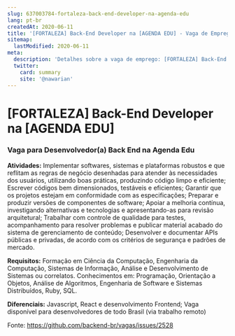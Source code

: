 ```yaml
---
slug: 637003784-fortaleza-back-end-developer-na-agenda-edu
lang: pt-br
createdAt: 2020-06-11
title: '[FORTALEZA] Back-End Developer na [AGENDA EDU] - Vaga de Emprego'
sitemap:
  lastModified: 2020-06-11
meta:
  description: 'Detalhes sobre a vaga de emprego: [FORTALEZA] Back-End Developer na [AGENDA EDU]'
  twitter:
    card: summary
    site: '@nawarian'
---
```


# [FORTALEZA] Back-End Developer na [AGENDA EDU]

### **Vaga para Desenvolvedor(a) Back End na Agenda Edu**

**Atividades:**
Implementar softwares, sistemas e plataformas robustos e que reflitam as regras de negócio desenhadas para atender às necessidades dos usuários, utilizando boas práticas, produzindo código limpo e eficiente;
Escrever códigos bem dimensionados, testáveis e eficientes;
Garantir que os projetos estejam em conformidade com as especificações;
Preparar e produzir versões de componentes de software;
Apoiar a melhoria contínua, investigando alternativas e tecnologias e apresentando-as para revisão arquitetural;
Trabalhar com controle de qualidade para testes, acompanhamento para resolver problemas e publicar material acabado do sistema de gerenciamento de conteúdo;
Desenvolver e documentar APIs públicas e privadas, de acordo com os critérios de segurança e padrões de mercado.

**Requisitos:**
Formação em Ciência da Computação, Engenharia da Computação, Sistemas de Informação, Análise e Desenvolvimento de Sistemas ou correlatos.
Conhecimentos em: Programação, Orientação a Objetos, Análise de Algoritmos, Engenharia de Software e Sistemas Distribuídos, Ruby, SQL.  

**Diferenciais:** 
Javascript, React e desenvolvimento Frontend;
Vaga disponível para desenvolvedores de todo Brasil (via trabalho remoto)


Fonte: https://github.com/backend-br/vagas/issues/2528